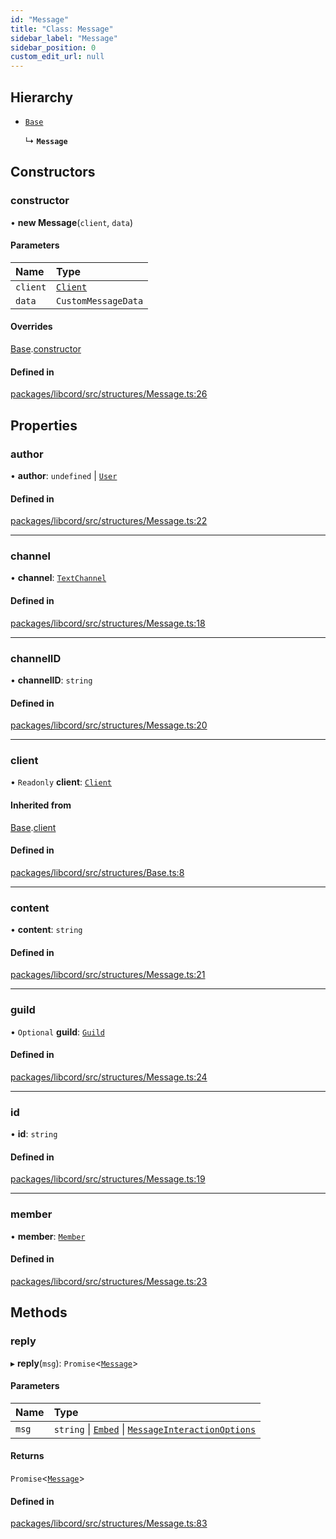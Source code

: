 ```yaml
---
id: "Message"
title: "Class: Message"
sidebar_label: "Message"
sidebar_position: 0
custom_edit_url: null
---
```


## Hierarchy

- [`Base`](Base.md)

  ↳ **`Message`**

## Constructors

### constructor

• **new Message**(`client`, `data`)

#### Parameters

| Name | Type |
| :------ | :------ |
| `client` | [`Client`](Client.md) |
| `data` | `CustomMessageData` |

#### Overrides

[Base](Base.md).[constructor](Base.md#constructor)

#### Defined in

[packages/libcord/src/structures/Message.ts:26](https://github.com/Libcord/libcord/blob/60a6e24/packages/libcord/src/structures/Message.ts#L26)

## Properties

### author

• **author**: `undefined` \| [`User`](User.md)

#### Defined in

[packages/libcord/src/structures/Message.ts:22](https://github.com/Libcord/libcord/blob/60a6e24/packages/libcord/src/structures/Message.ts#L22)

___

### channel

• **channel**: [`TextChannel`](TextChannel.md)

#### Defined in

[packages/libcord/src/structures/Message.ts:18](https://github.com/Libcord/libcord/blob/60a6e24/packages/libcord/src/structures/Message.ts#L18)

___

### channelID

• **channelID**: `string`

#### Defined in

[packages/libcord/src/structures/Message.ts:20](https://github.com/Libcord/libcord/blob/60a6e24/packages/libcord/src/structures/Message.ts#L20)

___

### client

• `Readonly` **client**: [`Client`](Client.md)

#### Inherited from

[Base](Base.md).[client](Base.md#client)

#### Defined in

[packages/libcord/src/structures/Base.ts:8](https://github.com/Libcord/libcord/blob/60a6e24/packages/libcord/src/structures/Base.ts#L8)

___

### content

• **content**: `string`

#### Defined in

[packages/libcord/src/structures/Message.ts:21](https://github.com/Libcord/libcord/blob/60a6e24/packages/libcord/src/structures/Message.ts#L21)

___

### guild

• `Optional` **guild**: [`Guild`](Guild.md)

#### Defined in

[packages/libcord/src/structures/Message.ts:24](https://github.com/Libcord/libcord/blob/60a6e24/packages/libcord/src/structures/Message.ts#L24)

___

### id

• **id**: `string`

#### Defined in

[packages/libcord/src/structures/Message.ts:19](https://github.com/Libcord/libcord/blob/60a6e24/packages/libcord/src/structures/Message.ts#L19)

___

### member

• **member**: [`Member`](Member.md)

#### Defined in

[packages/libcord/src/structures/Message.ts:23](https://github.com/Libcord/libcord/blob/60a6e24/packages/libcord/src/structures/Message.ts#L23)

## Methods

### reply

▸ **reply**(`msg`): `Promise`<[`Message`](Message.md)\>

#### Parameters

| Name | Type |
| :------ | :------ |
| `msg` | `string` \| [`Embed`](Embed.md) \| [`MessageInteractionOptions`](../interfaces/MessageInteractionOptions.md) |

#### Returns

`Promise`<[`Message`](Message.md)\>

#### Defined in

[packages/libcord/src/structures/Message.ts:83](https://github.com/Libcord/libcord/blob/60a6e24/packages/libcord/src/structures/Message.ts#L83)
